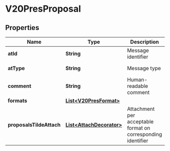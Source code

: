 

# V20PresProposal


## Properties

Name | Type | Description | Notes
------------ | ------------- | ------------- | -------------
**atId** | **String** | Message identifier |  [optional]
**atType** | **String** | Message type |  [optional] [readonly]
**comment** | **String** | Human-readable comment |  [optional]
**formats** | [**List&lt;V20PresFormat&gt;**](V20PresFormat.md) |  | 
**proposalsTildeAttach** | [**List&lt;AttachDecorator&gt;**](AttachDecorator.md) | Attachment per acceptable format on corresponding identifier | 



